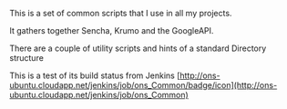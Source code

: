This is a set of common scripts that I use in all my projects.

It gathers together Sencha, Krumo and the GoogleAPI.

There are a couple of utility scripts and hints of a standard Directory structure  

This is a test of its build status from Jenkins [http://ons-ubuntu.cloudapp.net/jenkins/job/ons_Common/badge/icon](http://ons-ubuntu.cloudapp.net/jenkins/job/ons_Common)

